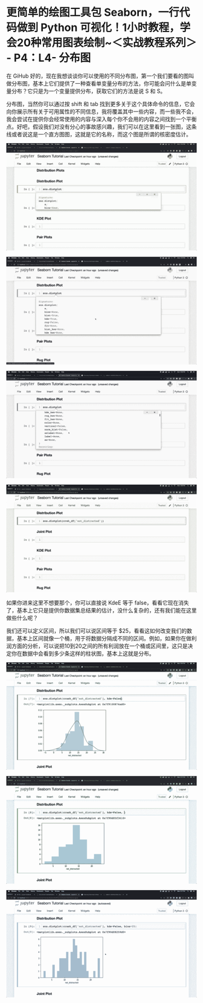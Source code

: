 # 更简单的绘图工具包 Seaborn，一行代码做到 Python 可视化！1小时教程，学会20种常用图表绘制~＜实战教程系列＞ - P4：L4- 分布图 

在 GiHub 好的，现在我想谈谈你可以使用的不同分布图，第一个我们要看的图叫做分布图，基本上它们提供了一种查看单变量分布的方法，你可能会问什么是单变量分布？它只是为一个变量提供分布，获取它们的方法是说 S 和 S。

分布图，当然你可以通过按 shift 和 tab 找到更多关于这个具体命令的信息，它会向你展示所有关于可用属性的不同信息，我将覆盖其中一些内容，而一些我不会，我会尝试在提供你会经常使用的内容与深入每个你不会用的内容之间找到一个平衡点。好吧，假设我们对没有分心的事故感兴趣，我们可以在这里看到一张图，这条线或者说这是一个直方图图，这就是它的名称，而这个图是所谓的核密度估计。

![](img/038ed56b7665de55bd9a707070b413db_1.png)

![](img/038ed56b7665de55bd9a707070b413db_2.png)

![](img/038ed56b7665de55bd9a707070b413db_3.png)

![](img/038ed56b7665de55bd9a707070b413db_4.png)

如果你进来这里不想要那个，你可以直接说 KdeE 等于 false，看看它现在消失了，基本上它只是提供你数据集总结果的估计，没什么复杂的，还有我们能在这里做些什么呢？

我们还可以定义区间，所以我们可以说区间等于 $25，看看这如何改变我们的数据，基本上区间就像一个桶，用于将数据分隔成不同的区间。例如，如果你在做利润方面的分析，可以说把10到20之间的所有利润放在一个桶或区间里，这只是决定你在数据中会看到多少条这样的柱状图，基本上这就是分布。

![](img/038ed56b7665de55bd9a707070b413db_6.png)

![](img/038ed56b7665de55bd9a707070b413db_7.png)

![](img/038ed56b7665de55bd9a707070b413db_8.png)
